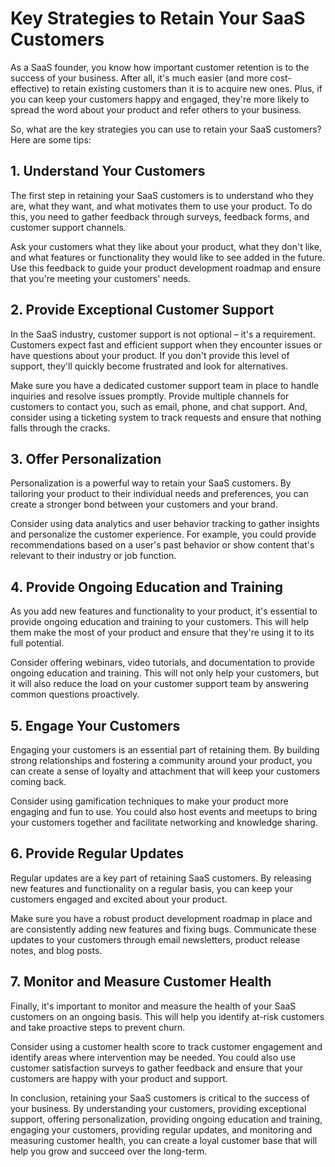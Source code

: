 # Key Strategies to Retain Your SaaS Customers

As a SaaS founder, you know how important customer retention is to the success of your business. After all, it's much easier (and more cost-effective) to retain existing customers than it is to acquire new ones. Plus, if you can keep your customers happy and engaged, they're more likely to spread the word about your product and refer others to your business.

So, what are the key strategies you can use to retain your SaaS customers? Here are some tips:

## 1. Understand Your Customers

The first step in retaining your SaaS customers is to understand who they are, what they want, and what motivates them to use your product. To do this, you need to gather feedback through surveys, feedback forms, and customer support channels.

Ask your customers what they like about your product, what they don't like, and what features or functionality they would like to see added in the future. Use this feedback to guide your product development roadmap and ensure that you're meeting your customers' needs.

## 2. Provide Exceptional Customer Support

In the SaaS industry, customer support is not optional – it's a requirement. Customers expect fast and efficient support when they encounter issues or have questions about your product. If you don't provide this level of support, they'll quickly become frustrated and look for alternatives.

Make sure you have a dedicated customer support team in place to handle inquiries and resolve issues promptly. Provide multiple channels for customers to contact you, such as email, phone, and chat support. And, consider using a ticketing system to track requests and ensure that nothing falls through the cracks.

## 3. Offer Personalization

Personalization is a powerful way to retain your SaaS customers. By tailoring your product to their individual needs and preferences, you can create a stronger bond between your customers and your brand.

Consider using data analytics and user behavior tracking to gather insights and personalize the customer experience. For example, you could provide recommendations based on a user's past behavior or show content that's relevant to their industry or job function.

## 4. Provide Ongoing Education and Training

As you add new features and functionality to your product, it's essential to provide ongoing education and training to your customers. This will help them make the most of your product and ensure that they're using it to its full potential.

Consider offering webinars, video tutorials, and documentation to provide ongoing education and training. This will not only help your customers, but it will also reduce the load on your customer support team by answering common questions proactively.

## 5. Engage Your Customers

Engaging your customers is an essential part of retaining them. By building strong relationships and fostering a community around your product, you can create a sense of loyalty and attachment that will keep your customers coming back.

Consider using gamification techniques to make your product more engaging and fun to use. You could also host events and meetups to bring your customers together and facilitate networking and knowledge sharing.

## 6. Provide Regular Updates

Regular updates are a key part of retaining SaaS customers. By releasing new features and functionality on a regular basis, you can keep your customers engaged and excited about your product.

Make sure you have a robust product development roadmap in place and are consistently adding new features and fixing bugs. Communicate these updates to your customers through email newsletters, product release notes, and blog posts.

## 7. Monitor and Measure Customer Health

Finally, it's important to monitor and measure the health of your SaaS customers on an ongoing basis. This will help you identify at-risk customers and take proactive steps to prevent churn.

Consider using a customer health score to track customer engagement and identify areas where intervention may be needed. You could also use customer satisfaction surveys to gather feedback and ensure that your customers are happy with your product and support.

In conclusion, retaining your SaaS customers is critical to the success of your business. By understanding your customers, providing exceptional support, offering personalization, providing ongoing education and training, engaging your customers, providing regular updates, and monitoring and measuring customer health, you can create a loyal customer base that will help you grow and succeed over the long-term.